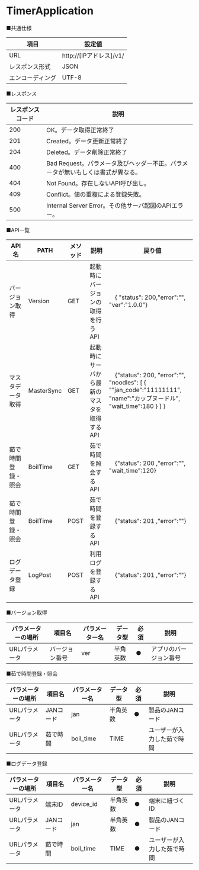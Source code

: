# TimerApplication

■共通仕様

| 項目 | 設定値 |
| --- | --- | 
| URL | http://[IPアドレス]/v1/ |
| レスポンス形式 | JSON |
| エンコーディング | UTF-8 |

■レスポンス

| レスポンスコード | 説明 |
| --- | --- | 
| 200 | OK。データ取得正常終了 | 
| 201 | Created。データ更新正常終了 | 
| 204 | Deleted。データ削除正常終了 | 
| 400 | Bad Request。パラメータ及びヘッダー不正。パラメータが無いもしくは書式が異なる。 | 
| 404 | Not Found。存在しないAPI呼び出し。 | 
| 409 | Conflict。値の重複による登録失敗。 | 
| 500 | Internal Server Error。その他サーバ起因のAPIエラー。 | 

■API一覧

| API名 | PATH | メソッド | 説明 |　戻り値 |
| --- | --- | --- | --- | --- |
| バージョン取得 | Version | GET | 起動時にバージョンの取得を行うAPI |　{  "status": 200,"error":"", "ver":"1.0.0"} |
| マスタデータ取得 | MasterSync | GET | 起動時にサーバから最新のマスタを取得するAPI |　{"status": 200,  "error":"",  "noodles":  [  {  ""jan_code":"11111111",  "name":"カップヌードル",  "wait_time":180  }  ]  } |
| 茹で時間登録・照会 | BoilTime | GET | 茹で時間を照会するAPI |　{"status": 200 ,"error":"", "wait_time":120} |
| 茹で時間登録・照会 | BoilTime | POST | 茹で時間を登録するAPI |　{"status": 201 ,"error":""} |
| ログデータ登録 | LogPost | POST | 利用ログを登録するAPI |　{"status": 201 ,"error":""} |

■バージョン取得

| パラメーターの場所 | 項目名 | パラメーター名 | データ型 | 必須 | 説明 |
| --- | --- | --- | --- | --- | --- |
| URLパラメータ | バージョン番号 | ver | 半角英数 | ● | アプリのバージョン番号 |

■茹で時間登録・照会

| パラメーターの場所 | 項目名 | パラメーター名 | データ型 | 必須 | 説明 |
| --- | --- | --- | --- | --- | --- |
| URLパラメータ | JANコード | jan | 半角英数 | ● | 製品のJANコード |
| URLパラメータ | 茹で時間 | boil_time | TIME |  | ユーザーが入力した茹で時間 |

■ログデータ登録

| パラメーターの場所 | 項目名 | パラメーター名 | データ型 | 必須 | 説明 |
| --- | --- | --- | --- | --- | --- |
| URLパラメータ | 端末ID | device_id | 半角英数 | ● | 端末に紐づくID |
| URLパラメータ | JANコード | jan | 半角英数 | ● | 製品のJANコード |
| URLパラメータ | 茹で時間 | boil_time | TIME | ● | ユーザーが入力した茹で時間 |




